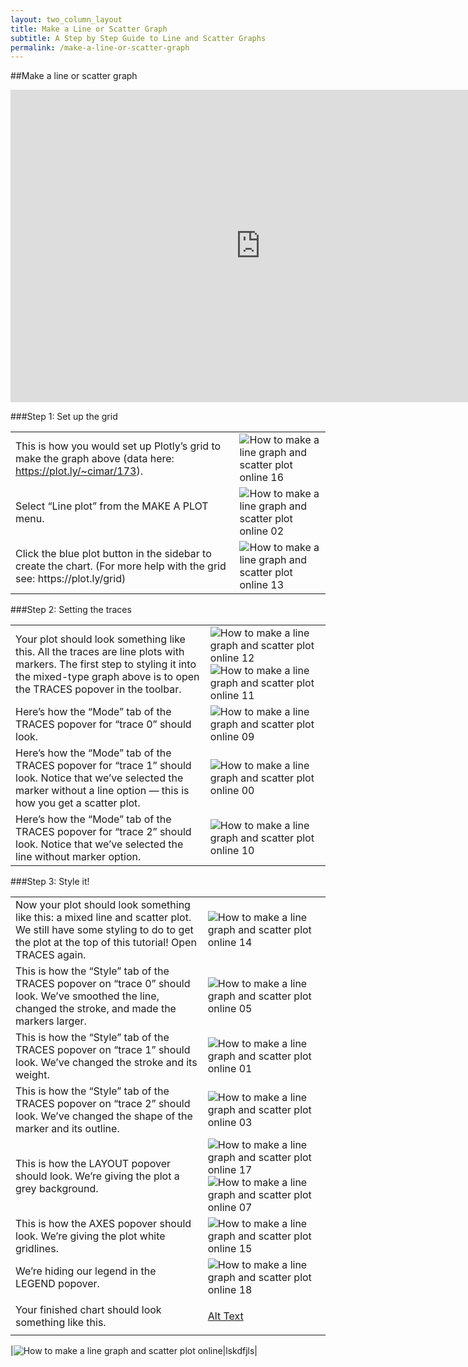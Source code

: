 ```yaml
---
layout: two_column_layout
title: Make a Line or Scatter Graph
subtitle: A Step by Step Guide to Line and Scatter Graphs
permalink: /make-a-line-or-scatter-graph
---
```


##Make a line or scatter graph

<iframe src="https://plot.ly/~cimar/195.embed?width=800&amp;height=500" width="800" height="500" frameborder="0" scrolling="no" seamless="seamless"></iframe>

###Step 1: Set up the grid

<table>
<tbody>
<tr>
<td>This is how you would set up Plotly’s grid to make the graph above (data here: <a href="https://plot.ly/~cimar/173">https://plot.ly/~cimar/173</a>).</td>
<td><a href="https://plot.ly/static/learn/images/web_app_tutorials/how-to-make-a-line-graph-and-scatter-plot-online/image16.png"">
</a><img class="aligncenter" title="" src="https://plot.ly/static/learn/images/web_app_tutorials/how-to-make-a-line-graph-and-scatter-plot-online/image16.png" alt="How to make a line graph and scatter plot online 16" /><a href="https://plot.ly/static/learn/images/web_app_tutorials/how-to-make-a-line-graph-and-scatter-plot-online/image16.png">
</a></td>
</tr>
<tr>
<td>Select “Line plot” from the MAKE A PLOT menu.</td>
<td><a href="https://plot.ly/static/learn/images/web_app_tutorials/how-to-make-a-line-graph-and-scatter-plot-online/image02.png">
</a><img class="aligncenter" title="" src="https://plot.ly/static/learn/images/web_app_tutorials/how-to-make-a-line-graph-and-scatter-plot-online/image02.png" alt="How to make a line graph and scatter plot online 02" /><a href="https://plot.ly/static/learn/images/web_app_tutorials/how-to-make-a-line-graph-and-scatter-plot-online/image02.png">
</a></td>
</tr>
<tr>
<td>Click the blue plot button in the sidebar to create the chart.  (For more help with the grid see: https://plot.ly/grid)</td>
<td><a href="https://plot.ly/static/learn/images/web_app_tutorials/how-to-make-a-line-graph-and-scatter-plot-online/image13.png" ">
</a><img class="aligncenter" title="" src="https://plot.ly/static/learn/images/web_app_tutorials/how-to-make-a-line-graph-and-scatter-plot-online/image13.png" alt="How to make a line graph and scatter plot online 13" /><a href="https://plot.ly/static/learn/images/web_app_tutorials/how-to-make-a-line-graph-and-scatter-plot-online/image13.png">
</a></td>
</tr>
</tbody>
</table>

###Step 2: Setting the traces

<table>
<tbody>
<tr>
<td>Your plot should look something like this.  All the traces are line plots with markers.  The first step to styling it into the mixed-type graph above is to open the TRACES popover in the toolbar.</td>
<td><a href="https://plot.ly/static/learn/images/web_app_tutorials/how-to-make-a-line-graph-and-scatter-plot-online/image12.png" data-lightbox="image-12">
</a><img class="aligncenter" title="" src="https://plot.ly/static/learn/images/web_app_tutorials/how-to-make-a-line-graph-and-scatter-plot-online/image12.png" alt="How to make a line graph and scatter plot online 12" /><a href="https://plot.ly/static/learn/images/web_app_tutorials/how-to-make-a-line-graph-and-scatter-plot-online/image12.png" data-lightbox="image-12">
</a>
<a href="https://plot.ly/static/learn/images/web_app_tutorials/how-to-make-a-line-graph-and-scatter-plot-online/image11.png" data-lightbox="image-11">
</a><img class="aligncenter" title="" src="https://plot.ly/static/learn/images/web_app_tutorials/how-to-make-a-line-graph-and-scatter-plot-online/image11.png" alt="How to make a line graph and scatter plot online 11" /><a href="https://plot.ly/static/learn/images/web_app_tutorials/how-to-make-a-line-graph-and-scatter-plot-online/image11.png" data-lightbox="image-11">
</a></td>
</tr>
<tr>
<td>Here’s how the “Mode” tab of the TRACES popover for “trace 0” should look.</td>
<td><a href="https://plot.ly/static/learn/images/web_app_tutorials/how-to-make-a-line-graph-and-scatter-plot-online/image09.png" data-lightbox="image-09">
</a><img class="aligncenter" title="" src="https://plot.ly/static/learn/images/web_app_tutorials/how-to-make-a-line-graph-and-scatter-plot-online/image09.png" alt="How to make a line graph and scatter plot online 09" /><a href="https://plot.ly/static/learn/images/web_app_tutorials/how-to-make-a-line-graph-and-scatter-plot-online/image09.png" data-lightbox="image-09">
</a></td>
</tr>
<tr>
<td>Here’s how the “Mode” tab of the TRACES popover for “trace 1” should look. Notice that we’ve selected the marker without a line option &#8212; this is how you get a scatter plot.</td>
<td><a href="https://plot.ly/static/learn/images/web_app_tutorials/how-to-make-a-line-graph-and-scatter-plot-online/image00.png" data-lightbox="image-00">
</a><img class="aligncenter" title="" src="https://plot.ly/static/learn/images/web_app_tutorials/how-to-make-a-line-graph-and-scatter-plot-online/image00.png" alt="How to make a line graph and scatter plot online 00" /><a href="https://plot.ly/static/learn/images/web_app_tutorials/how-to-make-a-line-graph-and-scatter-plot-online/image00.png" data-lightbox="image-00">
</a></td>
</tr>
<tr>
<td>Here’s how the “Mode” tab of the TRACES popover for “trace 2” should look. Notice that we’ve selected the line without marker option.</td>
<td><a href="https://plot.ly/static/learn/images/web_app_tutorials/how-to-make-a-line-graph-and-scatter-plot-online/image10.png" data-lightbox="image-10">
</a><img class="aligncenter" title="" src="https://plot.ly/static/learn/images/web_app_tutorials/how-to-make-a-line-graph-and-scatter-plot-online/image10.png" alt="How to make a line graph and scatter plot online 10" /><a href="https://plot.ly/static/learn/images/web_app_tutorials/how-to-make-a-line-graph-and-scatter-plot-online/image10.png" data-lightbox="image-10">
</a></td>
</tr>
</tbody>
</table>

###Step 3: Style it!

<table>
<tbody>
<tr>
<td>Now your plot should look something like this: a mixed line and scatter plot. We still have some styling to do to get the plot at the top of this tutorial! Open TRACES again.</td>
<td><a href="https://plot.ly/static/learn/images/web_app_tutorials/how-to-make-a-line-graph-and-scatter-plot-online/image14.png" data-lightbox="image-14">
</a><img class="aligncenter" title="" src="https://plot.ly/static/learn/images/web_app_tutorials/how-to-make-a-line-graph-and-scatter-plot-online/image14.png" alt="How to make a line graph and scatter plot online 14" /><a href="https://plot.ly/static/learn/images/web_app_tutorials/how-to-make-a-line-graph-and-scatter-plot-online/image14.png" data-lightbox="image-14">
</a></td>
</tr>
<tr>
<td>This is how the “Style” tab of the TRACES popover on “trace 0” should look. We’ve smoothed the line, changed the stroke, and made the markers larger.</td>
<td><a href="https://plot.ly/static/learn/images/web_app_tutorials/how-to-make-a-line-graph-and-scatter-plot-online/image05.png" data-lightbox="image-05">
</a><img class="aligncenter" title="" src="https://plot.ly/static/learn/images/web_app_tutorials/how-to-make-a-line-graph-and-scatter-plot-online/image05.png" alt="How to make a line graph and scatter plot online 05" /><a href="https://plot.ly/static/learn/images/web_app_tutorials/how-to-make-a-line-graph-and-scatter-plot-online/image05.png" data-lightbox="image-05">
</a></td>
</tr>
<tr>
<td>This is how the “Style” tab of the TRACES popover on “trace 1” should look. We’ve changed the stroke and its weight.</td>
<td><a href="https://plot.ly/static/learn/images/web_app_tutorials/how-to-make-a-line-graph-and-scatter-plot-online/image01.png" data-lightbox="image-01">
</a><img class="aligncenter" title="" src="https://plot.ly/static/learn/images/web_app_tutorials/how-to-make-a-line-graph-and-scatter-plot-online/image01.png" alt="How to make a line graph and scatter plot online 01" /><a href="https://plot.ly/static/learn/images/web_app_tutorials/how-to-make-a-line-graph-and-scatter-plot-online/image01.png" data-lightbox="image-01">
</a></td>
</tr>
<tr>
<td>This is how the “Style” tab of the TRACES popover on “trace 2” should look. We’ve changed the shape of the marker and its outline.</td>
<td><a href="https://plot.ly/static/learn/images/web_app_tutorials/how-to-make-a-line-graph-and-scatter-plot-online/image03.png" data-lightbox="image-03">
</a><img class="aligncenter" title="" src="https://plot.ly/static/learn/images/web_app_tutorials/how-to-make-a-line-graph-and-scatter-plot-online/image03.png" alt="How to make a line graph and scatter plot online 03" /><a href="https://plot.ly/static/learn/images/web_app_tutorials/how-to-make-a-line-graph-and-scatter-plot-online/image03.png" data-lightbox="image-03">
</a></td>
</tr>
<tr>
<td>This is how the LAYOUT popover should look. We’re giving the plot a grey background.</td>
<td><a href="https://plot.ly/static/learn/images/web_app_tutorials/how-to-make-a-line-graph-and-scatter-plot-online/image17.png" data-lightbox="image-17">
</a><img class="aligncenter" title="" src="https://plot.ly/static/learn/images/web_app_tutorials/how-to-make-a-line-graph-and-scatter-plot-online/image17.png" alt="How to make a line graph and scatter plot online 17" /><a href="https://plot.ly/static/learn/images/web_app_tutorials/how-to-make-a-line-graph-and-scatter-plot-online/image17.png" data-lightbox="image-17">
</a><a href="https://plot.ly/static/learn/images/web_app_tutorials/how-to-make-a-line-graph-and-scatter-plot-online/image07.png" data-lightbox="image-07">
</a><img class="aligncenter" title="" src="https://plot.ly/static/learn/images/web_app_tutorials/how-to-make-a-line-graph-and-scatter-plot-online/image07.png" alt="How to make a line graph and scatter plot online 07" /><a href="https://plot.ly/static/learn/images/web_app_tutorials/how-to-make-a-line-graph-and-scatter-plot-online/image07.png" data-lightbox="image-07">
</a></td>
</tr>
<tr>
<td>This is how the AXES popover should look.  We’re giving the plot white gridlines.</td>
<td><a href="https://plot.ly/static/learn/images/web_app_tutorials/how-to-make-a-line-graph-and-scatter-plot-online/image15.png" data-lightbox="image-15">
</a><img class="aligncenter" title="" src="https://plot.ly/static/learn/images/web_app_tutorials/how-to-make-a-line-graph-and-scatter-plot-online/image15.png" alt="How to make a line graph and scatter plot online 15" /><a href="https://plot.ly/static/learn/images/web_app_tutorials/how-to-make-a-line-graph-and-scatter-plot-online/image15.png" data-lightbox="image-15">
</a></td>
</tr>
<tr>
<td>We’re hiding our legend in the LEGEND popover.</td>
<td><a href="https://plot.ly/static/learn/images/web_app_tutorials/how-to-make-a-line-graph-and-scatter-plot-online/image18.png" data-lightbox="image-18">
</a><img class="aligncenter" title="" src="https://plot.ly/static/learn/images/web_app_tutorials/how-to-make-a-line-graph-and-scatter-plot-online/image18.png" alt="How to make a line graph and scatter plot online 18" /><a href="https://plot.ly/static/learn/images/web_app_tutorials/how-to-make-a-line-graph-and-scatter-plot-online/image18.png" data-lightbox="image-18">
</a></td>
</tr>
<tr>
<td>Your finished chart should look something like this.</td>
<td>

[Alt Text](https://jackdev_img.s3.amazonaws.com/MattSundquist/493/2_5VEI6V286QQEAAEE4KSV16HJDJFKR4.png?Signature=4%2BUtoPrwMeK4iyfPLPdwN6Na%2BKQ%3D&Expires=1521741473&AWSAccessKeyId=AKIAIBZ7BBOARABGY22Q)

</td>
</tr>
</tbody>
</table>

|![How to make a line graph and scatter plot online](https://plot.ly/static/learn/images/web_app_tutorials/how-to-make-a-line-graph-and-scatter-plot-online/image04.png)|lskdfjls|


